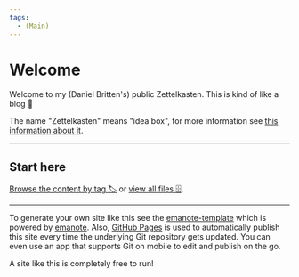 ```yaml
---
tags:
  - (Main)
---
```

# Welcome

Welcome to my (Daniel Britten's) public Zettelkasten. This is kind of like a blog 🙂

The name "Zettelkasten" means "idea box", for more information see [this information about it](https://zettelkasten.de/posts/overview/).

----------

## Start here

[Browse the content by tag 🏷️](-/tags) or [view all files 🗄️](-/all).

----------

To generate your own site like this see the [emanote-template](https://github.com/srid/emanote-template) which is powered by [emanote](https://github.com/srid/emanote). Also, [GitHub Pages](https://pages.github.com/) is used to automatically publish this site every time the underlying Git repository gets updated. You can even use an app that supports Git on mobile to edit and publish on the go.

A site like this is completely free to run!